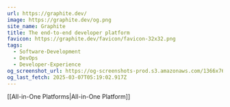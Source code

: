 ```yaml
---
url: https://graphite.dev/
image: https://graphite.dev/og.png
site_name: Graphite
title: The end-to-end developer platform
favicon: https://graphite.dev/favicon/favicon-32x32.png
tags:
  - Software-Development
  - DevOps
  - Developer-Experience
og_screenshot_url: https://og-screenshots-prod.s3.amazonaws.com/1366x768/80/false/6ddb92ea261a8b889d4204f54bdde2c63de7e93181b772a1cc39a196d9739b9b.jpeg
og_last_fetch: 2025-03-07T05:19:02.917Z
---
```


[[All-in-One Platforms|All-in-One Platform]]
